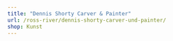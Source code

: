```yaml
---
title: "Dennis Shorty Carver & Painter"
url: /ross-river/dennis-shorty-carver-und-painter/
shop: Kunst
---
```

